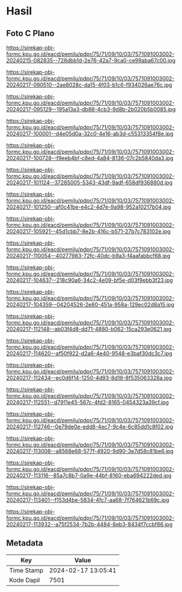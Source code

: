 # Hasil

## Foto C Plano

https://sirekap-obj-formc.kpu.go.id/eacd/pemilu/pdpr/75/71/09/10/03/7571091003002-20240215-082835--728dbb1d-2e76-42a7-9ca0-ce99aba67c00.jpg

https://sirekap-obj-formc.kpu.go.id/eacd/pemilu/pdpr/75/71/09/10/03/7571091003002-20240217-090510--2ae8028c-da15-4f03-b1c6-f934026ae76c.jpg

https://sirekap-obj-formc.kpu.go.id/eacd/pemilu/pdpr/75/71/09/10/03/7571091003002-20240217-095129--195a13a3-db88-4cb3-9d8b-2b020b5b0085.jpg

https://sirekap-obj-formc.kpu.go.id/eacd/pemilu/pdpr/75/71/09/10/03/7571091003002-20240217-100001--d4e05d0a-32c0-4e16-ab3d-c55313354f8e.jpg

https://sirekap-obj-formc.kpu.go.id/eacd/pemilu/pdpr/75/71/09/10/03/7571091003002-20240217-100728--f9eeb4bf-c8ed-4a84-8136-07c2b5840da3.jpg

https://sirekap-obj-formc.kpu.go.id/eacd/pemilu/pdpr/75/71/09/10/03/7571091003002-20240217-101124--37285005-5343-43df-9adf-658df936880d.jpg

https://sirekap-obj-formc.kpu.go.id/eacd/pemilu/pdpr/75/71/09/10/03/7571091003002-20240217-101250--af0c41be-e4c2-4d7e-9a98-952a10217b04.jpg

https://sirekap-obj-formc.kpu.go.id/eacd/pemilu/pdpr/75/71/09/10/03/7571091003002-20240217-105921--45d1cbb7-8e2b-416c-b571-27b7c783102e.jpg

https://sirekap-obj-formc.kpu.go.id/eacd/pemilu/pdpr/75/71/09/10/03/7571091003002-20240217-110054--40277983-72fc-40dc-b9a3-f4aafabbcf68.jpg

https://sirekap-obj-formc.kpu.go.id/eacd/pemilu/pdpr/75/71/09/10/03/7571091003002-20240217-104637--218c90a6-34c2-4e09-bf5e-d03f9ebb3f23.jpg

https://sirekap-obj-formc.kpu.go.id/eacd/pemilu/pdpr/75/71/09/10/03/7571091003002-20240217-104359--04204526-2e80-451a-958a-129ec02d8a15.jpg

https://sirekap-obj-formc.kpu.go.id/eacd/pemilu/pdpr/75/71/09/10/03/7571091003002-20240217-112148--ab03f4d8-dd71-4880-b062-15ca293e0621.jpg

https://sirekap-obj-formc.kpu.go.id/eacd/pemilu/pdpr/75/71/09/10/03/7571091003002-20240217-114620--af50f922-d2a6-4e40-9548-e3baf30dc3c7.jpg

https://sirekap-obj-formc.kpu.go.id/eacd/pemilu/pdpr/75/71/09/10/03/7571091003002-20240217-112434--ec0d6f14-1250-4d93-8d18-8f535063328a.jpg

https://sirekap-obj-formc.kpu.go.id/eacd/pemilu/pdpr/75/71/09/10/03/7571091003002-20240217-112551--d7911e45-567c-4fd2-8165-0454323a39cf.jpg

https://sirekap-obj-formc.kpu.go.id/eacd/pemilu/pdpr/75/71/09/10/03/7571091003002-20240217-112746--0e79de0e-edd8-4ec7-9c4e-6c85dd1c8f02.jpg

https://sirekap-obj-formc.kpu.go.id/eacd/pemilu/pdpr/75/71/09/10/03/7571091003002-20240217-113008--a8568e68-577f-4920-9d90-3e7d58c81be6.jpg

https://sirekap-obj-formc.kpu.go.id/eacd/pemilu/pdpr/75/71/09/10/03/7571091003002-20240217-113116--85a7c8b7-0a9e-44bf-8160-eba694222ded.jpg

https://sirekap-obj-formc.kpu.go.id/eacd/pemilu/pdpr/75/71/09/10/03/7571091003002-20240217-113401--f153d4be-5834-4fc7-aa68-7f764621b69c.jpg

https://sirekap-obj-formc.kpu.go.id/eacd/pemilu/pdpr/75/71/09/10/03/7571091003002-20240217-113932--a75f2534-7b2b-4484-8eb3-8434f7ccbf86.jpg


## Metadata

| Key        | Value               |
| ---------- | ------------------- |
| Time Stamp | 2024-02-17 13:05:41 |
| Kode Dapil | 7501                |



